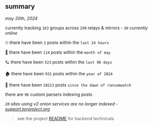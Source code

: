 
## summary
_may 20th, 2024_

currently tracking `163` groups across `299` relays & mirrors - _`50` currently online_

⏲ there have been `2` posts within the `last 24 hours`

🦈 there have been `114` posts within the `month of may`

🪐 there have been `523` posts within the `last 90 days`

🏚 there have been `931` posts within the `year of 2024`

🦕 there have been `10213` posts `since the dawn of ransomwatch`

there are `96` custom parsers indexing posts

_`20` sites using v2 onion services are no longer indexed - [support.torproject.org](https://support.torproject.org/onionservices/v2-deprecation/)_

> see the project [README](https://github.com/joshhighet/ransomwatch#ransomwatch--) for backend technicals
